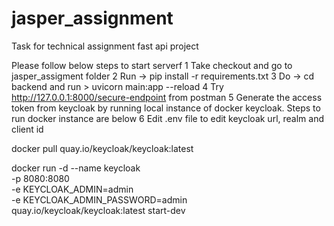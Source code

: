 # jasper_assignment
Task for technical assignment
fast api project

Please follow below steps to start serverf
1 Take checkout and go to jasper_assigment folder
2 Run -> pip install -r requirements.txt
3 Do -> cd backend and run > uvicorn main:app --reload
4 Try http://127.0.0.1:8000/secure-endpoint from postman
5 Generate the access token from keycloak by running local instance of docker keycloak. Steps to run docker instance are below
6 Edit .env file to edit keycloak url, realm and client id

docker pull quay.io/keycloak/keycloak:latest

docker run -d --name keycloak \
-p 8080:8080 \
-e KEYCLOAK_ADMIN=admin \
-e KEYCLOAK_ADMIN_PASSWORD=admin \
quay.io/keycloak/keycloak:latest start-dev
